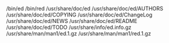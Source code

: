 /bin/ed
/bin/red
/usr/share/doc/ed
/usr/share/doc/ed/AUTHORS
/usr/share/doc/ed/COPYING
/usr/share/doc/ed/ChangeLog
/usr/share/doc/ed/NEWS
/usr/share/doc/ed/README
/usr/share/doc/ed/TODO
/usr/share/info/ed.info.gz
/usr/share/man/man1/ed.1.gz
/usr/share/man/man1/red.1.gz
